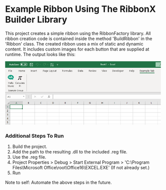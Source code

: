 ﻿# Example Ribbon Using The RibbonX Builder Library
This project creates a simple ribbon using the RibbonFactory library. All ribbon creation code is contained inside the method 'BuildRibbon' in the 'Ribbon' class.
The created ribbon uses a mix of static and dynamic content. It includes custom images for each button that are supplied at runtime. The output looks like this:

<p align="center">
	<img src="./Images/RibbonFactoryExample.PNG">
</p>

### Additional Steps To Run
1. Build the project.
2. Add the path to the resulting .dll to the included .reg file.
3. Use the .reg file.
4. Project Properties > Debug > Start External Program > 'C:\Program Files\Microsoft Office\root\Office16\EXCEL.EXE' (If not already set.)
5. Run

Note to self: Automate the above steps in the future.

